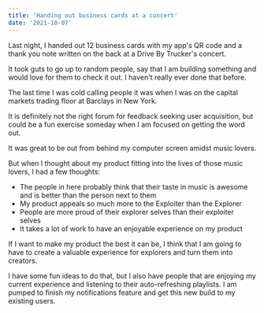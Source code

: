 ```yaml
---
title: 'Handing out business cards at a concert'
date: '2021-10-07'
---
```


Last night, I handed out 12 business cards with my app's QR code and a thank you note written on the back at a Drive By Trucker's concert.

It took guts to go up to random people, say that I am building something and would love for them to check it out. I haven't really ever done that before.

The last time I was cold calling people it was when I was on the capital markets trading floor at Barclays in New York.

It is definitely not the right forum for feedback seeking user acquisition, but could be a fun exercise someday when I am focused on getting the word out.

It was great to be out from behind my computer screen amidst music lovers. 

But when I thought about my product fitting into the lives of those music lovers, I had a few thoughts:

 * The people in here probably think that their taste in music is awesome and is better than the person next to them
 * My product appeals so much more to the Exploiter than the Explorer
 * People are more proud of their explorer selves than their exploiter selves
 * It takes a lot of work to have an enjoyable experience on my product

If I want to make my product the best it can be, I think that I am going to have to create a valuable experience for explorers and turn them into creators. 

I have some fun ideas to do that, but I also have people that are enjoying my current experience and listening to their auto-refreshing playlists. I am pumped to finish my notifications feature and get this new build to my existing users. 
